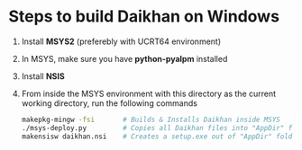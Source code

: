 # Steps to build Daikhan on Windows

1. Install **MSYS2** (preferebly with UCRT64 environment)
2. In MSYS, make sure you have **python-pyalpm** installed
3. Install **NSIS**
4. From inside the MSYS environment with this directory as the current working directory,
   run the following commands

   ```bash
   makepkg-mingw -fsi       # Builds & Installs Daikhan inside MSYS
   ./msys-deploy.py         # Copies all Daikhan files into "AppDir" folder
   makensisw daikhan.nsi    # Creates a setup.exe out of "AppDir" folder
   ```
